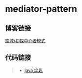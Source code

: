 # mediator-pattern

## 博客链接

[空城/初探中介者模式](http://koon.cool/design-pattern/2018-11-24-mediator/)

## 代码链接

>- [java 实现](./java/MediatorClient.java)
